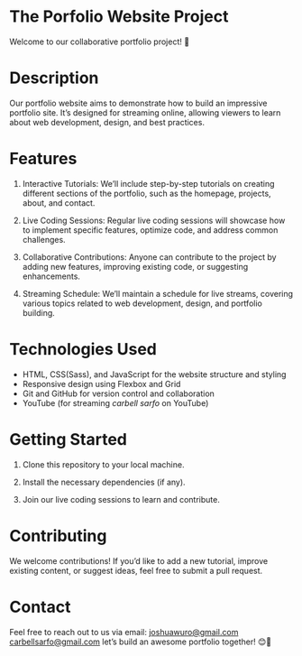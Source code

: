# The Porfolio Website Project
Welcome to our collaborative portfolio project! 🌟

# Description
Our portfolio website aims to demonstrate how to build an impressive portfolio site. It’s designed for streaming online, allowing viewers to learn about web development, design, and best practices.

# Features
1. Interactive Tutorials: We’ll include step-by-step tutorials on creating different sections of the portfolio, such as the homepage, projects, about, and contact.

2. Live Coding Sessions: Regular live coding sessions will showcase how to implement specific features, optimize code, and address common challenges.

3. Collaborative Contributions: Anyone can contribute to the project by adding new features, improving existing code, or suggesting enhancements.

4. Streaming Schedule: We’ll maintain a schedule for live streams, covering various topics related to web development, design, and portfolio building.

# Technologies Used
* HTML, CSS(Sass), and JavaScript for the website structure and styling
* Responsive design using Flexbox and Grid
* Git and GitHub for version control and collaboration
* YouTube (for streaming *carbell sarfo* on YouTube)

# Getting Started
1. Clone this repository to your local machine.

2. Install the necessary dependencies (if any).

3. Join our live coding sessions to learn and contribute.

# Contributing
We welcome contributions! If you’d like to add a new tutorial, improve existing content, or suggest ideas, feel free to submit a pull request.

# Contact
Feel free to reach out to us via email:
joshuawuro@gmail.com
carbellsarfo@gmail.com
let’s build an awesome portfolio together! 😊🚀